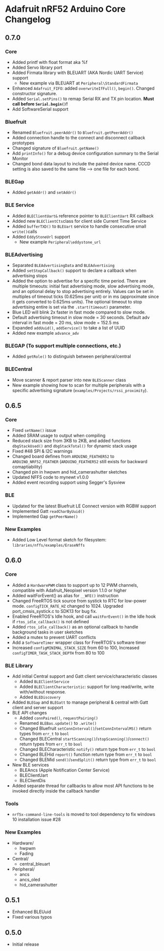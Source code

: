 # Adafruit nRF52 Arduino Core Changelog

## 0.7.0

### Core

- Added printf with float format aka %f
- Added Servo library port
- Added Firmata library with BLEUART (AKA Nordic UART Service) support
	- New example via BLEUART at `Peripheral\StandardFirmata`
- Enhanced `Adafruit_FIFO`: added `overwriteIfFull()`, `begin()`. Changed constructor signature.
- Added `Serial.setPins()` to remap Serial RX and TX pin location. **Must call before `Serial.begin()`!**
- Add SoftwareSerial support

### Bluefruit

- Renamed `Bluefruit.peerAddr()` to `Bluefruit.getPeerAddr()`
- Added connection handle to the connect and disconnect callback prototypes
- Changed signature of `Bluefruit.getName()`
- Add `printInfo()` for a debug device configuration summary to the Serial Monitor
- Changed bond data layout to include the paired device name. CCCD setting is also saved to the same file --> one file for each bond.

### BLEGap

- Added `getAddr()` and `setAddr()`

### BLE Service

- Added `BLEClientUart&` reference pointer to `BLEClientUart` RX callback
- Added new `BLEClientCts`class for client side Current Time Service
- Added `bufferTXD()` to `BLEUart` service to handle consecutive small `write()`calls
- Added `EddyStoneUrl` support
	- New example `Peripheral\eddystone_url`

### BLEAdvertising

- Separated `BLEAdvertisingData` and `BLEAdvertising`
- Added `setStopCallback()` support to declare a callback when advertising stops
- Added the option to advertise for a specific time period. There are multiple
  timeouts: initial fast advertising mode, slow advertising mode, and an optional
  delay to stop advertising entirely. Values can be set in multiples of timeout
  ticks (0.625ms per unit) or in ms (approximate since it gets converted to 0.625ms
  units). The optional timeout to stop advertising entire is set via the
  `.start(timeout)` parameter.
- Blue LED will blink 2x faster in fast mode compared to slow mode.
- Default advertising timeout in slow mode = 30 seconds. Default adv interval in
  fast mode = 20 ms, slow mode = 152.5 ms
- Expanded `addUuid()`, `addService()` to take a list of UUID
- Added new example `advance_adv`

### BLEGAP (To support multiple connections, etc.)

- Added `getRole()` to distinguish between peripheral/central

### BLECentral

- Move scanner & report parser into new `BLEScanner` class
- New example showing how to scan for multiple peripherals with a specific
  advertising signature (`examples/Projects/rssi_proximity`).

## 0.6.5

### Core

- Fixed `setName()` issue
- Added SRAM usage to output when compiling
- Reduced stack size from 3KB to 2KB, and added functions `dbgStackUsed()` and `dbgStackTotal()` for dynamic stack usage
- Fixed #48 SPI & I2C warnings
- Changed board defines from `ARDUINO_FEATHER52` to `ARDUINO_NRF52_FEATHER` (`ARDUINO_FEATHER52` still exists for backward comaptiability)
- Changed pin in hwpwm and hid_camerashutter sketches
- Updated NFFS code to mynewt v1.0.0
- Added event recording support using Segger's Sysview

### BLE

- Updated for the latest Bluefruit LE Connect version with RGBW support
- Implemented Gatt `readCharByUuid()`
- Implemented Gap `getPeerName()`

### New Examples

- Added Low Level format sketch for filesystem: `libraries/nffs/examples/EraseNffs`

## 0.6.0

### Core

- Added a `HardwarePWM` class to support up to 12 PWM channels,
  compatible with Adafruit_Neopixel version 1.1.0 or higher
- Added waitForEvent() as alias for `__WFE()` instruction
- Changed FreeRTOS tick source from systick to RTC for low-power mode.
  `configTICK_RATE_HZ` changed to 1024. Upgraded port_cmsis_systick.c to
  SDK13 for bug fix.
- Enabled FreeRTOS's Idle hook, and call `waitForEvent()` in the Idle hook
  if `rtos_idle_callback()` is not defined
- Added `rtos_idle_callback()` as an optional callback to handle background
  tasks in user sketches
- Added a mutex to prevent UART conflicts
- Add a `SoftwareTimer` wrapper class for FreeRTOS's software timer
- Increased `configMINIMAL_STACK_SIZE` from 60 to 100, Increased
  `configTIMER_TASK_STACK_DEPTH` from 80 to 100

### BLE Library

- Add initial Central support and Gatt client service/characteristic classes
    - Added `BLEClientService`
    - Added `BLEClientCharacteristic`: support for long read/write, write
      with/without response.
    - Added `BLEDiscovery`
- Added `BLEGap` and `BLEGatt` to manage peripheral & central with Gatt client
  and server support
- BLE API changes
    - Added `connPaired()`, `requestPairing()`
    - Renamed `BLEBas.update()` to `.write()`
    - Changed Bluefruit `setConnInterval()`/`setConnIntervalMS()` return types
      from `err_t` to `bool`
    - Changed BLECentral `startScanning()`/`stopScanning()`/`connect()` return
      types from `err_t` to `bool`
    - Changed BLECharacteristic `notify()` return type from `err_t` to `bool`
    - Changed BLEHid `report()` function return type from `err_t` to `bool`
    - Changed BLEMid `send()`/`sendSplit()` return type from `err_t` to `bool`
- New BLE services
    - BLEAncs (Apple Notification Center Service)
    - BLEClientUart
    - BLEClientDis
- Added separate thread for callbacks to allow most API functions to be
  invoked directly inside the callback handler

### Tools

- `nrf5x-command-line-tools` is moved to tool dependency to fix windows 10 installation issue #28

### New Examples

- Hardware/
    - hwpwm
    - Fading
- Central/
    - central_bleuart
- Peripheral/
    - ancs
    - ancs_oled
    - hid_camerashutter

## 0.5.1

- Enhanced BLEUuid
- Fixed various typos

## 0.5.0

- Initial release
